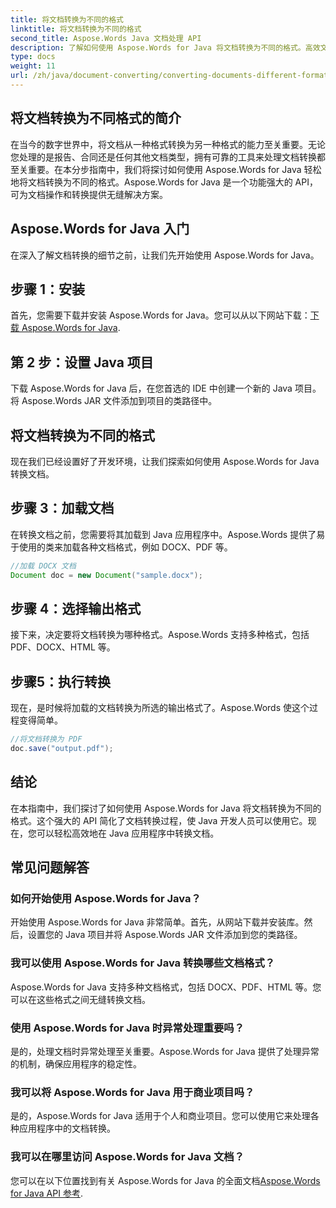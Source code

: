 ```yaml
---
title: 将文档转换为不同的格式
linktitle: 将文档转换为不同的格式
second_title: Aspose.Words Java 文档处理 API
description: 了解如何使用 Aspose.Words for Java 将文档转换为不同的格式。高效文档转换的分步指南。
type: docs
weight: 11
url: /zh/java/document-converting/converting-documents-different-formats/
---
```


## 将文档转换为不同格式的简介

在当今的数字世界中，将文档从一种格式转换为另一种格式的能力至关重要。无论您处理的是报告、合同还是任何其他文档类型，拥有可靠的工具来处理文档转换都至关重要。在本分步指南中，我们将探讨如何使用 Aspose.Words for Java 轻松地将文档转换为不同的格式。Aspose.Words for Java 是一个功能强大的 API，可为文档操作和转换提供无缝解决方案。

## Aspose.Words for Java 入门

在深入了解文档转换的细节之前，让我们先开始使用 Aspose.Words for Java。

## 步骤 1：安装

首先，您需要下载并安装 Aspose.Words for Java。您可以从以下网站下载：[下载 Aspose.Words for Java](https://releases.aspose.com/words/java/).

## 第 2 步：设置 Java 项目

下载 Aspose.Words for Java 后，在您首选的 IDE 中创建一个新的 Java 项目。将 Aspose.Words JAR 文件添加到项目的类路径中。

## 将文档转换为不同的格式

现在我们已经设置好了开发环境，让我们探索如何使用 Aspose.Words for Java 转换文档。

## 步骤 3：加载文档

在转换文档之前，您需要将其加载到 Java 应用程序中。Aspose.Words 提供了易于使用的类来加载各种文档格式，例如 DOCX、PDF 等。

```java
//加载 DOCX 文档
Document doc = new Document("sample.docx");
```

## 步骤 4：选择输出格式

接下来，决定要将文档转换为哪种格式。Aspose.Words 支持多种格式，包括 PDF、DOCX、HTML 等。

## 步骤5：执行转换

现在，是时候将加载的文档转换为所选的输出格式了。Aspose.Words 使这个过程变得简单。

```java
//将文档转换为 PDF
doc.save("output.pdf");
```

## 结论

在本指南中，我们探讨了如何使用 Aspose.Words for Java 将文档转换为不同的格式。这个强大的 API 简化了文档转换过程，使 Java 开发人员可以使用它。现在，您可以轻松高效地在 Java 应用程序中转换文档。

## 常见问题解答

### 如何开始使用 Aspose.Words for Java？

开始使用 Aspose.Words for Java 非常简单。首先，从网站下载并安装库。然后，设置您的 Java 项目并将 Aspose.Words JAR 文件添加到您的类路径。

### 我可以使用 Aspose.Words for Java 转换哪些文档格式？

Aspose.Words for Java 支持多种文档格式，包括 DOCX、PDF、HTML 等。您可以在这些格式之间无缝转换文档。

### 使用 Aspose.Words for Java 时异常处理重要吗？

是的，处理文档时异常处理至关重要。Aspose.Words for Java 提供了处理异常的机制，确保应用程序的稳定性。

### 我可以将 Aspose.Words for Java 用于商业项目吗？

是的，Aspose.Words for Java 适用于个人和商业项目。您可以使用它来处理各种应用程序中的文档转换。

### 我可以在哪里访问 Aspose.Words for Java 文档？

您可以在以下位置找到有关 Aspose.Words for Java 的全面文档[Aspose.Words for Java API 参考](https://reference.aspose.com/words/java/).
